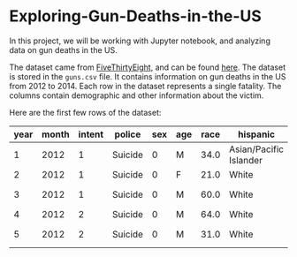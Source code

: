 # Exploring-Gun-Deaths-in-the-US

In this project, we will be working with Jupyter notebook, and analyzing data on gun deaths in the US.

The dataset came from [FiveThirtyEight](https://fivethirtyeight.com/), and can be found [here](https://github.com/fivethirtyeight/guns-data). The dataset is stored in the ```guns.csv``` file. It contains information on gun deaths in the US from 2012 to 2014. Each row in the dataset represents a single fatality. The columns contain demographic and other information about the victim.

 Here are the first few rows of the dataset:

|year | month | intent | 	police | 	sex | 	age | 	race | 	hispanic | 	place | 	education |
|---- |---- |---- |---- |----|----|----|----|----|----|
|1 |	2012 | 	1 |	Suicide |	0 |	M |	34.0 | 	Asian/Pacific Islander |	100 |	Home | 	4.0 |
|2 |	2012 |	1 |	Suicide |	0 |	F |	21.0 |	White |	100 |	Street |	3.0 |
|3 |	2012 |	1 |	Suicide |	0 |	M |	60.0 |	White |	100 |	Other specified | 	4.0 |
|4 |	2012 |	2 |	Suicide |	0 |	M |	64.0 |	White |	100 |	Home |	4.0 | 
|5 |	2012 |	2 |	Suicide |	0 |	M |	31.0 |	White |	100 |	Other specified | 	2.0|
